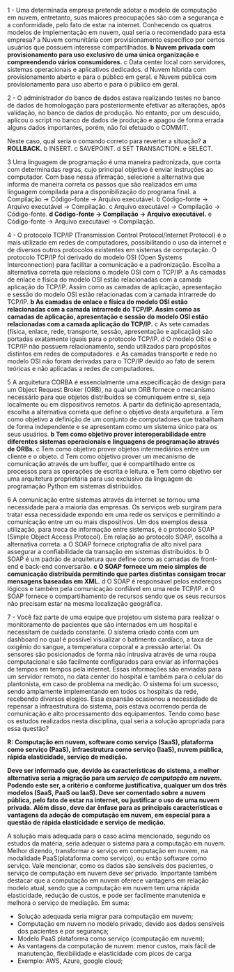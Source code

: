 1 - Uma determinada empresa pretende adotar o modelo de computação em nuvem,
entretanto, suas maiores preocupações são com a segurança e a conformidade, pelo fato
de estar na internet. Conhecendo os quatros modelos de implementação em nuvem, qual
seria o recomendado para esta empresa?
a Nuvem comunitária com provisionamento específico por certos usuários que
possuem interesse compartilhados.
**b Nuvem privada com provisionamento para uso exclusivo de uma única organização e**
**compreendendo vários consumidores.**
c Data center local com servidores, sistemas operacionais e aplicativos dedicados.
d Nuvem híbrida com provisionamento aberto e para o público em geral.
e Nuvem pública com provisionamento para uso aberto e para o público em geral.

2 - O administrador do banco de dados estava realizando testes no banco de dados de
homologação para posteriormente efetivar as alterações, após validação, no banco de
dados de produção. No entanto, por um descuido, aplicou o script no banco de dados de
produção e apagou de forma errada alguns dados importantes, porém, não foi efetuado o
COMMIT.

Neste caso, qual seria o comando correto para reverter a situação?
**a ROLLBACK.**
b INSERT.
c SAVEPOINT.
d SET TRANSACTION.
e SELECT.

3 Uma linguagem de programação é uma maneira padronizada, que conta com
determinadas regras, cujo principal objetivo é enviar instruções ao computador.
Com base nessa afirmação, selecione a alternativa que informa de maneira correta os
passos que são realizados em uma linguagem compilada para a disponibilização do
programa final.
a Compilação -> Código-fonte -> Arquivo executável.
b Código-fonte -> Arquivo executável -> Compilação.
c Arquivo executável -> Compilação -> Código-fonte.
**d Código-fonte -> Compilação -> Arquivo executável.**
e Código-fonte -> Arquivo executável -> Compilação.

4 - O protocolo TCP/IP (Transmission Control Protocol/Internet Protocol) é o mais utilizado em
redes de computadores, possibilitando o uso da internet e de diversos outros protocolos
existentes em sistemas de computação. O protocolo TCP/IP foi derivado do modelo OSI
(Open Systems Interconnection) para facilitar a comunicação e a padronização.
Escolha a alternativa correta que relaciona o modelo OSI com o TCP/IP.
a As camadas de enlace e física do modelo OSI estão relacionadas com a camada
aplicação do TCP/IP. Assim como as camadas de aplicação, apresentação e sessão
do modelo OSI estão relacionadas com a camada intrarrede do TCP/IP.
**b As camadas de enlace e física do modelo OSI estão relacionadas com a camada**
**intrarrede do TCP/IP. Assim como as camadas de aplicação, apresentação e sessão**
**do modelo OSI estão relacionadas com a camada aplicação do TCP/IP.**
c As sete camadas (física, enlace, rede, transporte, sessão, apresentação e aplicação)
são portadas exatamente iguais para o protocolo TCP/IP.
d O modelo OSI e o TCP/IP não possuem relacionamento, sendo utilizados para
propósitos distintos em redes de computadores.
e As camadas transporte e rede no modelo OSI não foram derivadas para o TCP/IP
devido ao fato de serem teóricas e não aplicadas a redes de computadores.

5 A arquitetura CORBA é essencialmente uma especificação de design para um Object
Request Broker (ORB), na qual um ORB fornece o mecanismo necessário para que
objetos distribuídos se comuniquem entre si, seja localmente ou em dispositivos remotos.
A partir da definição apresentada, escolha a alternativa correta que define o objetivo desta
arquitetura.
a Tem como objetivo a definição de um conjunto de computadores que trabalham de
forma independente e se apresentam como um sistema único para os seus usuários.
**b Tem como objetivo prover interoperabilidade entre diferentes sistemas operacionais e**
**linguagens de programação através de ORBs.**
c Tem como objetivo prover objetos intermediários entre um cliente e o objeto.
d Tem como objetivo prover um mecanismo de comunicação através de um buffer, que
é compartilhado entre os processos para as operações de escrita e leitura.
e Tem como objetivo ser uma arquitetura proprietária para uso exclusivo da linguagem
de programação Python em sistemas distribuídos.


6 A comunicação entre sistemas através da internet se tornou uma necessidade para a
maioria das empresas. Os serviços web surgiram para tratar essa necessidade expondo
em uma rede os serviços e permitindo a comunicação entre um ou mais dispositivos. Um
dos exemplos dessa utilização, para troca de informação entre sistemas, é o protocolo
SOAP (Simple Object Access Protocol).
Em relação ao protocolo SOAP, escolha a alternativa correta.
a O SOAP fornece criptografia de alto nível para assegurar a confiabilidade da
transação em sistemas distribuídos.
b O SOAP é um padrão de arquitetura que define como as camadas de front-end e
back-end conversarão.
**c O SOAP fornece um meio simples de comunicação distribuída permitindo que partes**
**distintas consigam trocar mensagens baseadas em XML.**
d O SOAP é responsável pelos endereços lógicos e também pela comunicação
confiável em uma rede TCP/IP.
e O SOAP fornece o compartilhamento de recursos sendo que os seus recursos não
precisam estar na mesma localização geográfica.

7 - Você faz parte de uma equipe que projetou um sistema para realizar o monitoramento de
pacientes que são internados em um hospital e necessitam de cuidado constante. O
sistema criado conta com um dashboard no qual é possível visualizar o batimento
cardíaco, a taxa de oxigênio do sangue, a temperatura corporal e a pressão arterial. Os
sensores são posicionados de forma não intrusiva através de uma roupa computacional e
são facilmente configurados para enviar as informações de tempos em tempos pela
internet. Essas informações são enviadas para um servidor remoto, no data center do
hospital e também para o celular do plantonista, em caso de problema na medição.
O sistema foi um sucesso, sendo amplamente implementando em todos os hospitais da
rede, recebendo diversos elogios. Essa expansão ocasionou a necessidade de repensar a
infraestrutura do sistema, pois estava ocorrendo perda de comunicação e alto
processamento dos equipamentos.
Tendo como base os estudos realizados nesta disciplina, qual seria a solução apropriada
para essa questão?

**R: Computação em nuvem, software como serviço (SaaS), plataforma como serviço (PaaS),**
**infraestrutura como serviço (IaaS), nuvem pública, rápida elasticidade, serviço de medição.**

**Deve ser informado que, devido às características do sistema, a melhor alternativa seria a**
**migração para um *serviço de computação em nuvem*. Podendo este ser, a critério e conforme**
**justificativa, qualquer um dos três modelos (SaaS, PaaS ou IaaS). Deve ser comentado sobre**
**a nuvem pública, pelo fato de estar na internet, ou justificar o uso de uma nuvem privada.**
**Além disso, deve dar ênfase para as principais características e vantagens da adoção de**
**computação em nuvem, em especial para a questão de rápida elasticidade e serviço de**
**medição.**

A solução mais adequada para o caso acima mencionado, segundo os estudos da matéria, seria adequar o sistema para a computação em nuvem. Melhor dizendo, transformar o serviço em computação em nuvem, na modalidade PaaS(plataforma como serviço), ou então software como serviço. Vale  mencionar, como os dados são sensíveis dos pacientes, o serviço de computação em nuvem deve ser privado. Importante também destacar que a computação em nuvem oferece vantagens em relação modelo atual, sendo que a  computação em nuvem tem uma rápida elasticidade, redução de custos, e  pode ser facilmente manutenida e melhora o serviço de mediação. 
Em suma: 
-  Solução adequada seria migrar para computação em nuvem; 
- Computação em nuvem no modelo privado, devido aos dados sensíveis dos pacientes e por segurança; 
- Modelo PaaS plataforma como serviço (computação em nuvem); 
- As vantagens da computação de nuvem: menor  custos, mais fácil de manutenção, flexibilidade e elasticidade com picos de carga 
- Exemplo: AWS, Azure, google cloud;